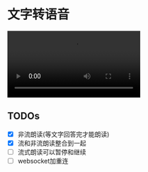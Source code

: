 # 文字转语音

<video src="https://github.com/user-attachments/assets/b0bf6dcd-75f0-4a4c-88db-21ec58132c00" type="video/mp4"><video>

## TODOs

- [x] 非流朗读(等文字回答完才能朗读)
- [x] 流和非流朗读整合到一起
- [ ] 流式朗读可以暂停和继续
- [ ] websocket加重连
